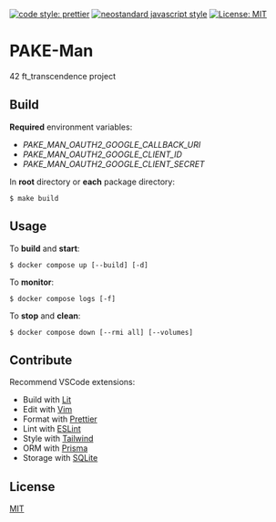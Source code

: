 [![code style: prettier](https://img.shields.io/badge/code_style-prettier-ff69b4.svg?style=flat)](https://github.com/prettier/prettier)
[![neostandard javascript style](https://img.shields.io/badge/code_style-neostandard-brightgreen?style=flat)](https://github.com/neostandard/neostandard)
[![License: MIT](https://img.shields.io/badge/License-MIT-yellow.svg)](https://opensource.org/licenses/MIT)

# PAKE-Man

42 ft_transcendence project

## Build

**Required** environment variables:

- _PAKE_MAN_OAUTH2_GOOGLE_CALLBACK_URI_
- _PAKE_MAN_OAUTH2_GOOGLE_CLIENT_ID_
- _PAKE_MAN_OAUTH2_GOOGLE_CLIENT_SECRET_

In **root** directory or **each** package directory:

```console
$ make build
```

## Usage

To **build** and **start**:

```console
$ docker compose up [--build] [-d]
```

To **monitor**:

```console
$ docker compose logs [-f]
```

To **stop** and **clean**:

```console
$ docker compose down [--rmi all] [--volumes]
```

## Contribute

Recommend VSCode extensions:

- Build with [Lit](https://marketplace.visualstudio.com/items?itemName=runem.lit-plugin)
- Edit with [Vim](https://marketplace.visualstudio.com/items?itemName=vscodevim.vim)
- Format with [Prettier](https://marketplace.visualstudio.com/items?itemName=esbenp.prettier-vscode)
- Lint with [ESLint](https://marketplace.visualstudio.com/items?itemName=dbaeumer.vscode-eslint)
- Style with [Tailwind](https://marketplace.visualstudio.com/items?itemName=bradlc.vscode-tailwindcss)
- ORM with [Prisma](https://marketplace.visualstudio.com/items?itemName=Prisma.prisma)
- Storage with [SQLite](https://marketplace.visualstudio.com/items?itemName=qwtel.sqlite-viewer)

## License

[MIT](LICENSE)
